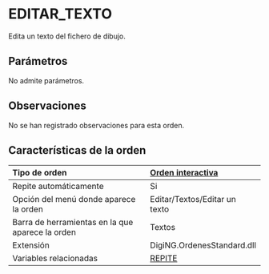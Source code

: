 # EDITAR\_TEXTO

Edita un texto del fichero de dibujo.

## Parámetros

No admite parámetros.

## Observaciones

No se han registrado observaciones para esta orden.

## Características de la orden

| Tipo de orden | [Orden interactiva](editar-texto.md) |
| :--- | :--- |
| Repite automáticamente | Si |
| Opción del menú donde aparece la orden | Editar/Textos/Editar un texto |
| Barra de herramientas en la que aparece la orden | Textos |
| Extensión | DigiNG.OrdenesStandard.dll |
| Variables relacionadas | [REPITE](/digi3d-net/referencia/ventana-de-dibujo/variables/r/repite.md) |

